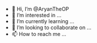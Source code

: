 - 👋 Hi, I’m @AryanTheOP
- 👀 I’m interested in ...
- 🌱 I’m currently learning ...
- 💞️ I’m looking to collaborate on ...
- 📫 How to reach me ...

<!---
AryanTheOP/AryanTheOP is a ✨ special ✨ repository because its `README.md` (this file) appears on your GitHub profile.
You can click the Preview link to take a look at your changes.
--->
